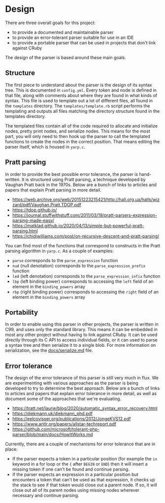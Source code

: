 # Design

There are three overall goals for this project:

* to provide a documented and maintainable parser
* to provide an error-tolerant parser suitable for use in an IDE
* to provide a portable parser that can be used in projects that don't link against CRuby

The design of the parser is based around these main goals.

## Structure

The first piece to understand about the parser is the design of its syntax tree. This is documented in `config.yml`. Every token and node is defined in that file, along with comments about where they are found in what kinds of syntax. This file is used to template out a lot of different files, all found in the `templates` directory. The `templates/template.rb` script performs the templating and outputs all files matching the directory structure found in the templates directory.

The templated files contain all of the code required to allocate and initialize nodes, pretty print nodes, and serialize nodes. This means for the most part, you will only need to then hook up the parser to call the templated functions to create the nodes in the correct position. That means editing the parser itself, which is housed in `yarp.c`.

## Pratt parsing

In order to provide the best possible error tolerance, the parser is hand-written. It is structured using Pratt parsing, a technique developed by Vaughan Pratt back in the 1970s. Below are a bunch of links to articles and papers that explain Pratt parsing in more detail.

* https://web.archive.org/web/20151223215421/http://hall.org.ua/halls/wizzard/pdf/Vaughan.Pratt.TDOP.pdf
* https://tdop.github.io/
* https://journal.stuffwithstuff.com/2011/03/19/pratt-parsers-expression-parsing-made-easy/
* https://matklad.github.io/2020/04/13/simple-but-powerful-pratt-parsing.html
* https://chidiwilliams.com/post/on-recursive-descent-and-pratt-parsing/

You can find most of the functions that correspond to constructs in the Pratt parsing algorithm in `yarp.c`. As a couple of examples:

* `parse` corresponds to the `parse_expression` function
* `nud` (null denotation) corresponds to the `parse_expression_prefix` function
* `led` (left denotation) corresponds to the `parse_expression_infix` function
* `lbp` (left binding power) corresponds to accessing the `left` field of an element in the `binding_powers` array
* `rbp` (right binding power) corresponds to accessing the `right` field of an element in the `binding_powers` array

## Portability

In order to enable using this parser in other projects, the parser is written in C99, and uses only the standard library. This means it can be embedded in most any other project without having to link against CRuby. It can be used directly through its C API to access individual fields, or it can used to parse a syntax tree and then serialize it to a single blob. For more information on serialization, see the [docs/serialize.md](docs/serialize.md) file.

## Error tolerance

The design of the error tolerance of this parser is still very much in flux. We are experimenting with various approaches as the parser is being developed to try to determine the best approach. Below are a bunch of links to articles and papers that explain error tolerance in more detail, as well as document some of the approaches that we're evaluating.

* https://tratt.net/laurie/blog/2020/automatic_syntax_error_recovery.html
* https://diekmann.uk/diekmann_phd.pdf
* https://eelcovisser.org/publications/2012/JongeKVS12.pdf
* https://www.antlr.org/papers/allstar-techreport.pdf
* https://github.com/microsoft/tolerant-php-parser/blob/main/docs/HowItWorks.md

Currently, there are a couple of mechanisms for error tolerance that are in place:

* If the parser expects a token in a particular position (for example the `in` keyword in a for loop or the `{` after `BEGIN` or `END`) then it will insert a missing token if one can't be found and continue parsing.
* If the parser expects an expression in a particular position but encounters a token that can't be used as that expression, it checks up the stack to see if that token would close out a parent node. If so, it will close out all of its parent nodes using missing nodes wherever necessary and continue parsing.
